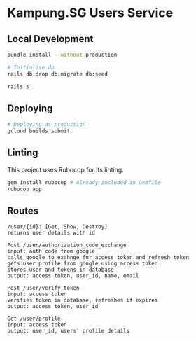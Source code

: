 # Kampung.SG Users Service

## Local Development

```sh
bundle install --without production

# Initialise db
rails db:drop db:migrate db:seed

rails s
```

## Deploying

```sh
# Deploying as production
gcloud builds submit
```

## Linting

This project uses Rubocop for its linting.

```sh
gem install rubocop # Already included in Gemfile
rubocop app
```


## Routes

```text
/user/{id}: [Get, Show, Destroy]
returns user details with id

Post /user/authorization_code_exchange
input: auth code from google
calls google to exahnge for access token and refresh token
gets user profile from google using access token
stores user and tokens in database
output: access token, user_id, name, email

Post /user/verify_token
input: access token
verifies token in database, refreshes if expires
output: access token, user_id

Get /user/profile
input: access token
output: user_id, users' profile details
```
